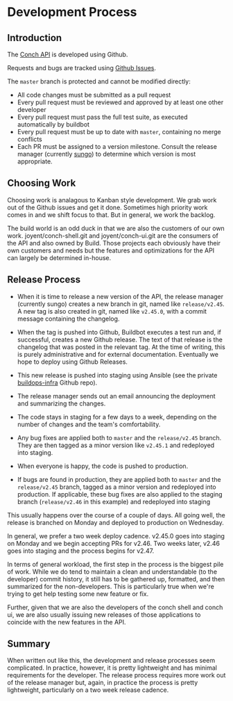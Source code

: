 # Development Process

## Introduction

The [Conch API](https://github.com/joyent/conch) is developed using Github.

Requests and bugs are tracked using [Github Issues](https://github.com/joyent/conch/issues).

The `master` branch is protected and cannot be modified directly:

* All code changes must be submitted as a pull request
* Every pull request must be reviewed and approved by at least one
  other developer
* Every pull request must pass the full test suite, as executed
  automatically by buildbot
* Every pull request must be up to date with `master`, containing no merge
  conflicts
* Each PR must be assigned to a version milestone. Consult the release manager
  (currently [sungo](https://github.com/sungo)) to determine which version is
  most appropriate.

## Choosing Work

Choosing work is analagous to Kanban style development. We grab work out
of the Github issues and get it done. Sometimes high priority work comes
in and we shift focus to that. But in general, we work the backlog.

The build world is an odd duck in that we are also the customers of our
own work. joyent/conch-shell.git and joyent/conch-ui.git are the
consumers of the API and also owned by Build. Those projects each
obviously have their own customers and needs but the features and
optimizations for the API can largely be determined in-house.

## Release Process

* When it is time to release a new version of the API, the release
  manager (currently sungo) creates a new branch in git, named like
  `release/v2.45`. A new tag is also created in git, named like
  `v2.45.0`, with a commit message containing the changelog.

* When the tag is pushed into Github, Buildbot executes a test run
  and, if successful, creates a new Github release. The text of that
  release is the changelog that was posted in the relevant tag. At the
  time of writing, this is purely administrative and for external
  documentation. Eventually we hope to deploy using Github Releases.

* This new release is pushed into staging using Ansible (see the private
  [buildops-infra](https://github.com/joyent/buildops-infra) Github repo).

* The release manager sends out an email announcing the deployment and
  summarizing the changes. 

* The code stays in staging for a few days to a week, depending on the
  number of changes and the team's comfortability. 

* Any bug fixes are applied both to `master` and the `release/v2.45`
  branch. They are then tagged as a minor version like `v2.45.1` and
  redeployed into staging.

* When everyone is happy, the code is pushed to production.

* If bugs are found in production, they are applied both to `master` and
  the `release/v2.45` branch, tagged as a minor version and redeployed
  into production. If applicable, these bug fixes are also applied to the
  staging branch (`release/v2.46` in this example) and redeployed into staging

This usually happens over the course of a couple of days. All going well, the
release is branched on Monday and deployed to production on Wednesday. 

In general, we prefer a two week deploy cadence. v2.45.0 goes into
staging on Monday and we begin accepting PRs for v2.46. Two weeks later,
v2.46 goes into staging and the process begins for v2.47.

In terms of general workload, the first step in the process is the
biggest pile of work. While we do tend to maintain a clean and
understandable (to the developer) commit history, it still has to be
gathered up, formatted, and then summarized for the non-developers. This
is particularly true when we're trying to get help testing some new
feature or fix.

Further, given that we are also the developers of the conch shell and
conch ui, we are also usually issuing new releases of those applications
to coincide with the new features in the API. 

## Summary

When written out like this, the development and release processes seem
complicated. In practice, however, it is pretty lightweight and has minimal
requirements for the developer. The release process requires more work out of
the release manager but, again, in practice the process is pretty lightweight,
particularly on a two week release cadence.



